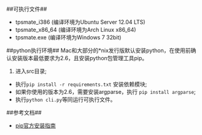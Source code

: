 ##可执行文件##

* tpsmate_i386 (编译环境为Ubuntu Server 12.04 LTS)
* tpsmate_x86_64 (编译环境为Arch Linux x86_64)
* tpsmate.exe (编译环境为Windows 7 32bit)

##python执行环境##
Mac和大部分的*nix发行版默认安装python，在使用前确认安装版本最低要求为2.6，且安装python包管理工具pip。

1. 进入src目录;
- 执行```pip install -r requirements.txt``` 安装依赖模块;
- 如果你使用的版本为2.6，需要安装argparse，执行 ```pip install argparse```;
- 执行```python cli.py```等同运行可执行文件。

##参考文档##
* [pip官方安装指南](http://www.pip-installer.org/en/1.3.X/installing.html)
